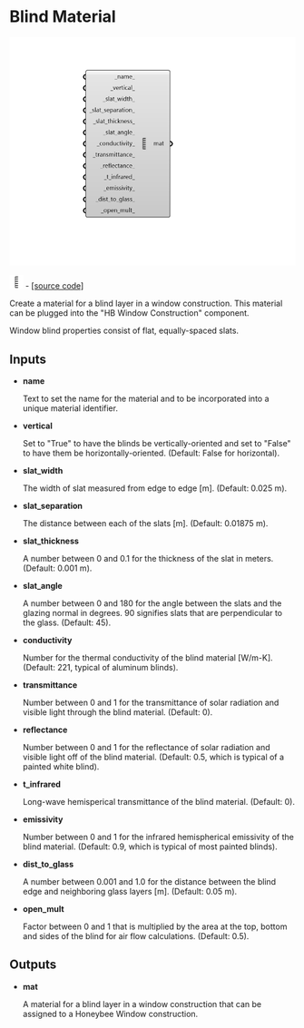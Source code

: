 # Blind Material

![](../../.gitbook/assets/Blind_Material.png)

![](../../.gitbook/assets/Blind_Material%20%281%29.png) - [\[source code\]](https://github.com/ladybug-tools/honeybee-grasshopper-energy/blob/master/honeybee_grasshopper_energy/src//HB%20Blind%20Material.py)

Create a material for a blind layer in a window construction. This material can be plugged into the "HB Window Construction" component.

Window blind properties consist of flat, equally-spaced slats.

## Inputs

* **name**

  Text to set the name for the material and to be incorporated into a unique material identifier. 

* **vertical**

  Set to "True" to have the blinds be vertically-oriented and set to "False" to have them be horizontally-oriented. \(Default: False for horizontal\). 

* **slat\_width**

  The width of slat measured from edge to edge \[m\]. \(Default: 0.025 m\). 

* **slat\_separation**

  The distance between each of the slats \[m\]. \(Default: 0.01875 m\). 

* **slat\_thickness**

  A number between 0 and 0.1 for the thickness of the slat in meters. \(Default: 0.001 m\). 

* **slat\_angle**

  A number between 0 and 180 for the angle between the slats and the glazing normal in degrees. 90 signifies slats that are perpendicular to the glass. \(Default: 45\). 

* **conductivity**

  Number for the thermal conductivity of the blind material \[W/m-K\]. \(Default: 221, typical of aluminum blinds\). 

* **transmittance**

  Number between 0 and 1 for the transmittance of solar radiation and visible light through the blind material. \(Default: 0\). 

* **reflectance**

  Number between 0 and 1 for the reflectance of solar radiation and visible light off of the blind material. \(Default: 0.5, which is typical of a painted white blind\). 

* **t\_infrared**

  Long-wave hemisperical transmittance of the blind material. \(Default: 0\). 

* **emissivity**

  Number between 0 and 1 for the infrared hemispherical emissivity of the blind material. \(Default: 0.9, which is typical of most painted blinds\). 

* **dist\_to\_glass**

  A number between 0.001 and 1.0 for the distance between the blind edge and neighboring glass layers \[m\]. \(Default: 0.05 m\). 

* **open\_mult**

  Factor between 0 and 1 that is multiplied by the area at the top, bottom and sides of the blind for air flow calculations. \(Default: 0.5\). 

## Outputs

* **mat**

  A material for a blind layer in a window construction that can be assigned to a Honeybee Window construction. 

